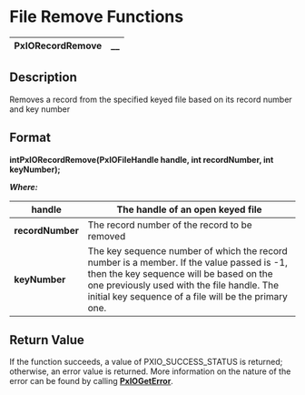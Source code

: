 # File Remove Functions 

**PxIORecordRemove** |  **__**  
---|---  
  
## Description

Removes a record from the specified keyed file based on its record number and key number

## Format

**intPxIORecordRemove(PxIOFileHandle handle, int recordNumber, int keyNumber);**

**_Where:_**

**handle** |  The handle of an open keyed file  
---|---  
**recordNumber** |  The record number of the record to be removed  
**keyNumber** |  The key sequence number of which the record number is a member. If the value passed is -1, then the key sequence will be based on the one previously used with the file handle. The initial key sequence of a file will be the primary one.  
  
## Return Value

If the function succeeds, a value of PXIO_SUCCESS_STATUS is returned; otherwise, an error value is returned. More information on the nature of the error can be found by calling **[PxIOGetError](../Error%20Functions/PxIOGetError.md)**.

